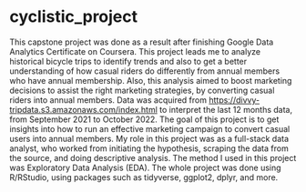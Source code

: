 # cyclistic_project
This capstone project was done as a result after finishing Google Data Analytics Certificate on Coursera. This project leads me to analyze historical bicycle trips to identify trends and also to get a better understanding of how casual riders do differently from annual members who have annual membership. Also, this analysis aimed to boost marketing decisions to assist the right marketing strategies, by converting casual riders into annual members. Data was acquired from https://divvy-tripdata.s3.amazonaws.com/index.html to interpret the last 12 months data, from September 2021 to October 2022.
The goal of this project is to get insights into how to run an effective marketing campaign to convert casual users into annual members. My role in this project was as a full-stack data analyst, who worked from initiating the hypothesis, scraping the data from the source, and doing descriptive analysis. The method I used in this project was Exploratory Data Analysis (EDA). The whole project was done using R/RStudio, using packages such as tidyverse, ggplot2, dplyr, and more.
